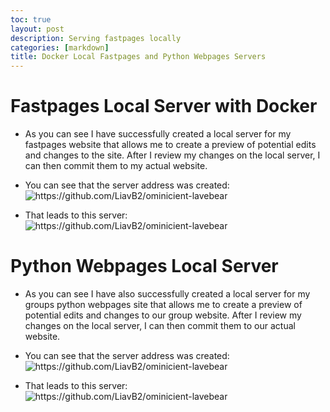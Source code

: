 ```yaml
---
toc: true
layout: post
description: Serving fastpages locally
categories: [markdown]
title: Docker Local Fastpages and Python Webpages Servers 
---
```


# Fastpages Local Server with Docker
- As you can see I have successfully created a local server for my fastpages website that allows me to create a preview of potential edits and changes to the site. After I review my changes on the local server, I can then commit them to my actual website.

- You can see that the server address was created:
![]({{site.baseurl}}/images/fastpageslocalserveraddress.png "https://github.com/LiavB2/ominicient-lavebear")

- That leads to this server:
![]({{site.baseurl}}/images/fastpageslocalserver.png "https://github.com/LiavB2/ominicient-lavebear")

# Python Webpages Local Server
- As you can see I have also successfully created a local server for my groups python webpages site that allows me to create a preview of potential edits and changes to our group website. After I review my changes on the local server, I can then commit them to our actual website.

- You can see that the server address was created:
![]({{site.baseurl}}/images/webpageslocalserveraddress.png "https://github.com/LiavB2/ominicient-lavebear")

- That leads to this server:
![]({{site.baseurl}}/images/webpageslocalserver.png "https://github.com/LiavB2/ominicient-lavebear")